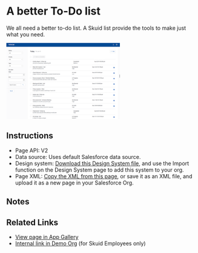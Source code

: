 # A better To-Do list

We all need a better to-do list. A Skuid list provide the tools to make just what you need.

<img src="Task_List.png" width="300"></img>

## Instructions
- Page API:  V2
- Data source: Uses default Salesforce data source.   
- Design system: [Download this Design System file](https://github.com/skuid/SamplePages/blob/master/Use_Cases/SamplePages.designsystem), and use the Import function on the Design System page to add this system to your org. 
- Page XML:  [Copy the XML from this page](Task_List.xml), or save it as an XML file, and upload it as a new page in your Salesforce Org.  

## Notes

## Related Links
- [View page in App Gallery](https://portal.skuidsite.com/designsystem/samplepages/preview/todolist)
- [Internal link in Demo Org](https://skuid-demo--skuid.na37.visual.force.com/apex/skuid__ui?page=SamplePages_ToDoList) (for Skuid Employees only)

